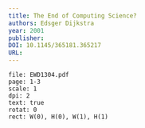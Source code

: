```yaml
---
title: The End of Computing Science?
authors: Edsger Dijkstra
year: 2001
publisher: 
DOI: 10.1145/365181.365217
URL: 
---
```

```slide-note
file: EWD1304.pdf 
page: 1-3 
scale: 1 
dpi: 2 
text: true 
rotat: 0 
rect: W(0), H(0), W(1), H(1) 
```

